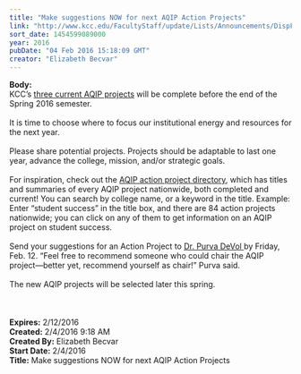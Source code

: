 ```yaml
---
title: "Make suggestions NOW for next AQIP Action Projects"
link: "http://www.kcc.edu/FacultyStaff/update/Lists/Announcements/DispForm.aspx?ID=2154"
sort_date: 1454599089000
year: 2016
pubDate: "04 Feb 2016 15:18:09 GMT"
creator: "Elizabeth Becvar"
---
```


<div><b>Body:</b> <div class="ExternalClass789FC0E3B2044BA8A7D198317CA02437"><div>​KCC’s <a href="/Community/Collegeinfo/ie/aqip/Pages/action-projects.aspx">three current AQIP projects</a> will be complete before the end of the Spring 2016 semester.  <br /><br />It is time to choose where to focus our institutional energy and resources for the next year. <br /><br />Please share potential projects. Projects should be adaptable to last one year, advance the college, mission, and/or strategic goals.  <br /><br />For inspiration, check out the <a href="http://apdarchive.hlcommission.org/">AQIP action project directory</a>, which has titles and summaries of every AQIP project nationwide, both completed and current! You can search by college name, or a keyword in the title. Example: Enter “student success” in the title box, and there are 84 action projects nationwide; you can click on any of them to get information on an AQIP project on student success. <br /><br /><a href="mailto:pdevol@kcc.edu"><img src="/FacultyStaff/update/PublishingImages/feedback1.gif" alt="" style="vertical-align:auto;float:right;margin:5px" /></a>Send your suggestions for an Action Project to <a href="mailto:pdevol@kcc.edu">Dr. Purva DeVol </a>by Friday, Feb. 12. “Feel free to recommend someone who could chair the AQIP project—better yet, recommend yourself as chair!” Purva said. <br /><br />The new AQIP projects will be selected later this spring.</div>
<div><br /></div>
<div> </div>
<div> </div></div></div>
<div><b>Expires:</b> 2/12/2016</div>
<div><b>Created:</b> 2/4/2016 9:18 AM</div>
<div><b>Created By:</b> Elizabeth Becvar</div>
<div><b>Start Date:</b> 2/4/2016</div>
<div><b>Title:</b> Make suggestions NOW for next AQIP Action Projects</div>
